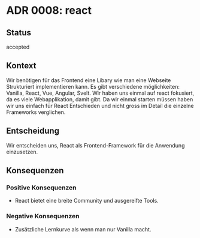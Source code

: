 # ADR 0008: react

## Status

accepted

## Kontext

Wir benötigen für das Frontend eine Libary wie man eine Webseite Strukturiert implementieren kann.
Es gibt verschiedene möglichkeiten: Vanilla, React, Vue, Angular, Svelt.
Wir haben uns einmal auf react fokusiert, da es viele Webapplikation, damit gibt.
Da wir einmal starten müssen haben wir uns einfach für React Entschieden und nicht gross im Detail die einzelne Frameworks verglichen.


## Entscheidung

Wir entscheiden uns, React als Frontend-Framework für die Anwendung einzusetzen.

## Konsequenzen

### Positive Konsequenzen

- React bietet eine breite Community und ausgereifte Tools.

### Negative Konsequenzen

- Zusätzliche Lernkurve als wenn man nur Vanilla macht.

